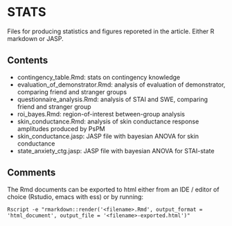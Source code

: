 # STATS

Files for producing statistics and figures reporeted in the article. Either R markdown or JASP.

## Contents

- contingency_table.Rmd: stats on contingency knowledge
- evaluation\_of\_demonstrator.Rmd: analysis of evaluation of demonstrator, comparing friend and stranger groups
- questionnaire_analysis.Rmd: analysis of STAI and SWE, comparing friend and stranger group
- roi_bayes.Rmd: region-of-interest between-group analysis
- skin_conductance.Rmd: analysis of skin conductance response amplitudes produced by PsPM
- skin_conductance.jasp: JASP file with bayesian ANOVA for skin conductance
- state\_anxiety\_ctg.jasp: JASP file with bayesian ANOVA for STAI-state

## Comments

The Rmd documents can be exported to html either from an IDE / editor of choice (Rstudio, emacs with ess) or by running:

```
Rscript -e "rmarkdown::render('<filename>.Rmd', output_format = 'html_document', output_file = '<filename>-exported.html')"
```
